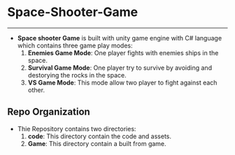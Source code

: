 # Space-Shooter-Game
----

- **Space shooter Game** is built with unity game engine with C# language which contains three game play modes:
   1. **Enemies Game Mode**: One player fights with enemies ships in the space.
   2. **Survival Game Mode**: One player try to survive by avoiding and destorying the rocks in the space.
   3. **VS Game Mode**: This mode allow two player to fight against each other.
 




## Repo Organization
- Thie Repository contains two directories:
   1. **code**: This directory contain the code and assets.
   2. **Game**: This directory contain a built from game.
